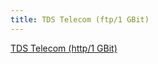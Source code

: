 ```yaml
---
title: TDS Telecom (ftp/1 GBit)
---
```


[TDS Telecom (http/1 GBit)](http://www10.frugalware.org/frugalware/)